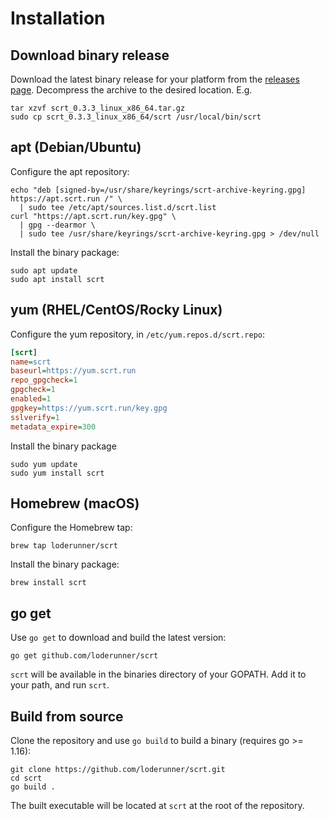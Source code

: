 # Installation

## Download binary release

Download the latest binary release for your platform from the [releases page](https://github.com/loderunner/scrt/releases). Decompress the archive to the desired location. E.g.

```shell
tar xzvf scrt_0.3.3_linux_x86_64.tar.gz
sudo cp scrt_0.3.3_linux_x86_64/scrt /usr/local/bin/scrt
```

## apt (Debian/Ubuntu)

Configure the apt repository:

```shell
echo "deb [signed-by=/usr/share/keyrings/scrt-archive-keyring.gpg] https://apt.scrt.run /" \
  | sudo tee /etc/apt/sources.list.d/scrt.list
curl "https://apt.scrt.run/key.gpg" \
  | gpg --dearmor \
  | sudo tee /usr/share/keyrings/scrt-archive-keyring.gpg > /dev/null
```

Install the binary package:

```shell
sudo apt update
sudo apt install scrt
```

## yum (RHEL/CentOS/Rocky Linux)

Configure the yum repository, in `/etc/yum.repos.d/scrt.repo`:

```ini
[scrt]
name=scrt
baseurl=https://yum.scrt.run
repo_gpgcheck=1
gpgcheck=1
enabled=1
gpgkey=https://yum.scrt.run/key.gpg
sslverify=1
metadata_expire=300
```

Install the binary package

```shell
sudo yum update
sudo yum install scrt
```

## Homebrew (macOS)

Configure the Homebrew tap:

```shell
brew tap loderunner/scrt
```

Install the binary package:

```
brew install scrt
```

## go get

Use `go get` to download and build the latest version:

```shell
go get github.com/loderunner/scrt
```

`scrt` will be available in the binaries directory of your GOPATH. Add it to your path, and run `scrt`.

## Build from source

Clone the repository and use `go build` to build a binary (requires go >= 1.16):

```shell
git clone https://github.com/loderunner/scrt.git
cd scrt
go build .
```

The built executable will be located at `scrt` at the root of the repository.
